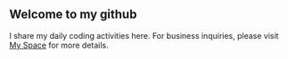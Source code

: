 ## Welcome to my github
I share my daily coding activities here. For business inquiries, please visit [My Space](https://bento.me/itodev) for more details.
